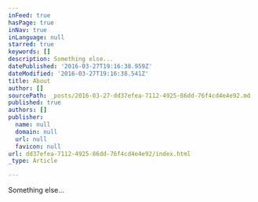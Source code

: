 ```yaml
---
inFeed: true
hasPage: true
inNav: true
inLanguage: null
starred: true
keywords: []
description: Something else...
datePublished: '2016-03-27T19:16:38.959Z'
dateModified: '2016-03-27T19:16:38.541Z'
title: About
author: []
sourcePath: _posts/2016-03-27-dd37efea-7112-4925-86dd-76f4cd4e4e92.md
published: true
authors: []
publisher:
  name: null
  domain: null
  url: null
  favicon: null
url: dd37efea-7112-4925-86dd-76f4cd4e4e92/index.html
_type: Article

---
```

Something else...